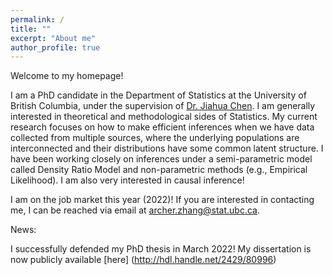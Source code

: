 ```yaml
---
permalink: /
title: ""
excerpt: "About me"
author_profile: true
---
```


Welcome to my homepage! 

I am a PhD candidate in the Department of Statistics at the University of British Columbia, under the supervision of [Dr. Jiahua Chen](https://www.stat.ubc.ca/~jhchen/). I am generally interested in theoretical and methodological sides of Statistics. My current research focuses on how to make efficient inferences when we have data collected from multiple sources, where the underlying populations are interconnected and their distributions have some common latent structure. I have been working closely on inferences under a semi-parametric model called Density Ratio Model and non-parametric methods (e.g., Empirical Likelihood). I am also very interested in causal inference! 

I am on the job market this year (2022)! If you are interested in contacting me, I can be reached via email at archer.zhang@stat.ubc.ca.

News: 

I successfully defended my PhD thesis in March 2022! My dissertation is now publicly available [here] (http://hdl.handle.net/2429/80996)
